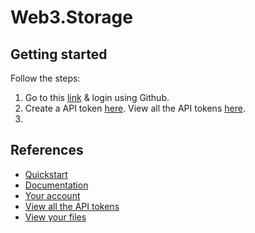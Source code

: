 # Web3.Storage

## Getting started
Follow the steps:

1. Go to this [link](https://web3.storage/) & login using Github.
1. Create a API token [here](https://web3.storage/new-token/). View all the API tokens [here](https://web3.storage/tokens/).
1. 


## References
* [Quickstart](https://docs.web3.storage/#quickstart)
* [Documentation](https://docs.web3.storage/)
* [Your account](https://web3.storage/account/)
* [View all the API tokens](https://web3.storage/tokens/)
* [View your files](https://web3.storage/files/)